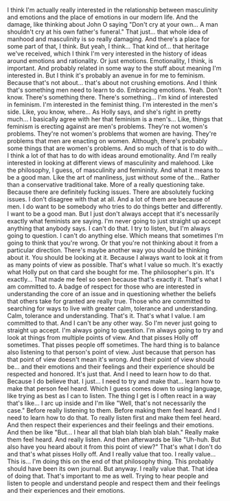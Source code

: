 ﻿I think I'm actually really interested in the relationship between masculinity and emotions
and the place of emotions in our modern life.
And the damage, like thinking about John O saying "Don't cry at your own...
A man shouldn't cry at his own father's funeral."
That just... that whole idea of manhood and masculinity is so really damaging.
And there's a place for some part of that, I think.
But yeah, I think...
That kind of... that heritage we've received, which I think I'm very interested in the history
of ideas around emotions and rationality.
Or just emotions.
Emotionality, I think, is important.
And probably related in some way to the stuff about meaning I'm interested in.
But I think it's probably an avenue in for me to feminism.
Because that's not about... that's about not crushing emotions.
And I think that's something men need to learn to do.
Embracing emotions.
Yeah.
Don't know.
There's something there.
There's something...
I'm kind of interested in feminism.
I'm interested in the feminist thing.
I'm interested in the men's side.
Like, you know, where...
As Holly says, and she's right in pretty much...
I basically agree with her that feminism is a men's...
Like, things that feminism is erecting against are men's problems.
They're not women's problems.
They're not women's problems that women are having.
They're problems that men are enacting on women.
Although, there's probably some things that are women's problems.
And so much of that is to do with...
I think a lot of that has to do with ideas around emotionality.
And I'm really interested in looking at different views of masculinity and malehood.
Like the philosophy, I guess, of masculinity and femininity.
And what it means to be a good man.
Like the art of manliness, just without some of the...
Rather than a conservative traditional take.
More of a really questioning take.
Because there are definitely fucking issues.
There are absolutely fucking issues.
I don't disagree with that at all.
And a lot of them are because of men.
I do want to be somebody who tries to do things better and differently.
I want to be a good man.
But I just don't always accept that it's necessarily exactly what feminists are saying.
I'm never going to just straight up accept anything that anybody says.
I can't do that.
I try to listen, but I'm always going to question.
I can't do anything else.
Which means that sometimes I'm going to think that you're wrong.
Or that you're not thinking about it from a particular direction.
There's maybe another way you should be thinking about it.
You should be looking at it.
Because I always want to look at it from as many points of view as possible.
That's what I value so much.
It's exactly what Holly put on that card she bought for me.
The philosopher's pin.
It's exactly...
That made me feel so seen because that's exactly it.
That's what I am committed to.
A badge of respect for those who are interested in understanding the core of an issue and
in questioning whether the beliefs that others take for granted are really true.
Those who are committed to searching for ways to live with greater calm, tolerance and understanding.
Calm, tolerance and understanding.
That's it.
That's what I value.
I am committed to that.
And I can't be any other way.
So I'm never just going to straight up accept.
I'm always going to question.
I'm always going to try and look at things from multiple points of view.
And that pisses Holly off sometimes.
That pisses people off sometimes.
The hard thing is to balance also listening to that person's point of view.
Just because that person has that point of view doesn't mean it's wrong.
And their point of view should be... and their emotions and their feelings and their experience
should be respected and honored.
It's just that.
And I need to learn how to do that.
Because I do believe that.
I just...
I need to try and make that... learn how to make that person feel heard.
Which I guess comes down to using language, like trying as best as I can to listen.
The thing I get is I often react in a way that's like...
I arc up inside and I'm like "Well, that's not necessarily the case."
Before really listening to them.
Before making them feel heard.
And I need to learn how to do that.
To really listen first and make them feel heard.
And then respect their experiences and their feelings and their emotions.
And then be like "But...
I hear all that blah blah blah blah blah."
Really make them feel heard.
And really listen.
And then afterwards be like "Uh-huh.
But also have you heard about it from this point of view?"
That's what I don't do and that's what pisses Holly off.
And I really value that too.
I really value...
This is...
I'm doing this on the end of that philosophy thing.
This probably should have been its own journal.
But anyway.
I really value that.
That idea of doing that.
That's important to me as well.
Trying to hear people and listen to people and understand people and respect them and
their feelings and their experiences and their emotions.
